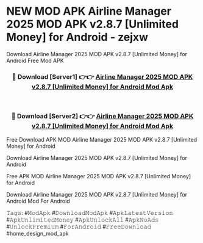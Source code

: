 # NEW MOD APK Airline Manager 2025 MOD APK v2.8.7 [Unlimited Money] for Android - zejxw
Download Airline Manager 2025 MOD APK v2.8.7 [Unlimited Money] for Android Free Mod APK

<div align="center">
<h3>🔴 Download [Server1] 👉👉 <a href="https://apk-comot.site?title=Airline_Manager_2025_MOD_APK_v2.8.7_[Unlimited_Money]_for_Android">Airline Manager 2025 MOD APK v2.8.7 [Unlimited Money] for Android Mod Apk</a></h3><br>

<h3>🔴 Download [Server2] 👉👉 <a href="https://apk-comot.site?title=Airline_Manager_2025_MOD_APK_v2.8.7_[Unlimited_Money]_for_Android">Airline Manager 2025 MOD APK v2.8.7 [Unlimited Money] for Android Mod Apk</a></h3>
</div>


Free Download APK MOD Airline Manager 2025 MOD APK v2.8.7 [Unlimited Money] for Android

Download Airline Manager 2025 MOD APK v2.8.7 [Unlimited Money] for Android 

Free APK MOD Airline Manager 2025 MOD APK v2.8.7 [Unlimited Money] for Android 

Download Airline Manager 2025 MOD APK v2.8.7 [Unlimited Money] for Android Mod For Android

𝚃𝚊𝚐𝚜: #𝙼𝚘𝚍𝙰𝚙𝚔 #𝙳𝚘𝚠𝚗𝚕𝚘𝚊𝚍𝙼𝚘𝚍𝙰𝚙𝚔 #𝙰𝚙𝚔𝙻𝚊𝚝𝚎𝚜𝚝𝚅𝚎𝚛𝚜𝚒𝚘𝚗 #𝙰𝚙𝚔𝚄𝚗𝚕𝚒𝚖𝚒𝚝𝚎𝚍𝙼𝚘𝚗𝚎𝚢 #𝙰𝚙𝚔𝚄𝚗𝚕𝚘𝚌𝚔𝙰𝚕𝚕 #𝙰𝚙𝚔𝙽𝚘𝙰𝚍𝚜 #𝚄𝚗𝚕𝚘𝚌𝚔𝙿𝚛𝚎𝚖𝚒𝚞𝚖 #𝙵𝚘𝚛𝙰𝚗𝚍𝚛𝚘𝚒𝚍 #𝙵𝚛𝚎𝚎𝙳𝚘𝚠𝚗𝚕𝚘𝚊𝚍 #home_design_mod_apk